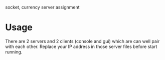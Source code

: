 socket, currency server assignment
# Usage
There are 2 servers and 2 clients (console and gui) which are can well pair with each other.
Replace your IP address in those server files before start running.